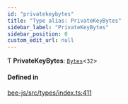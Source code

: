 ```yaml
---
id: "privatekeybytes"
title: "Type alias: PrivateKeyBytes"
sidebar_label: "PrivateKeyBytes"
sidebar_position: 0
custom_edit_url: null
---
```


Ƭ **PrivateKeyBytes**: [`Bytes`](../interfaces/utils.bytes.bytes.md)<``32``\>

#### Defined in

[bee-js/src/types/index.ts:411](https://github.com/ethersphere/bee-js/blob/6f227e1/src/types/index.ts#L411)
